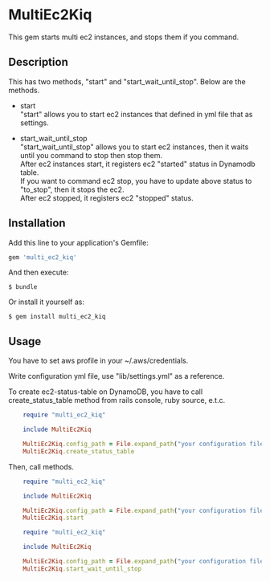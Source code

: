 # MultiEc2Kiq

This gem starts multi ec2 instances, and stops them if you command.

## Description
This has two methods, "start" and "start_wait_until_stop".
Below are the methods.

* start  
"start" allows you to start ec2 instances that defined in yml file that as settings.

* start_wait_until_stop  
"start_wait_until_stop" allows you to start ec2 instances, then it waits until you command to stop then stop them.  
After ec2 instances start, it registers ec2 "started" status in Dynamodb table.  
If you want to command ec2 stop, you have to update above status to "to_stop", then it stops the ec2.  
After ec2 stopped, it registers ec2 "stopped" status.  

## Installation

Add this line to your application's Gemfile:

```ruby
gem 'multi_ec2_kiq'
```

And then execute:

    $ bundle

Or install it yourself as:

    $ gem install multi_ec2_kiq

## Usage

You have to set aws profile in your ~/.aws/credentials.  
  
Write configuration yml file, use "lib/settings.yml" as a reference.  
  
To create ec2-status-table on DynamoDB, you have to call create_status_table method from rails console, ruby source, e.t.c.
```ruby
    require "multi_ec2_kiq"

    include MultiEc2Kiq

    MultiEc2Kiq.config_path = File.expand_path("your configuration file path", __FILE__)
    MultiEc2Kiq.create_status_table
```
  
Then, call methods.
```ruby
    require "multi_ec2_kiq"

    include MultiEc2Kiq

    MultiEc2Kiq.config_path = File.expand_path("your configuration file path", __FILE__)
    MultiEc2Kiq.start
```
  
```ruby
    require "multi_ec2_kiq"

    include MultiEc2Kiq

    MultiEc2Kiq.config_path = File.expand_path("your configuration file path", __FILE__)
    MultiEc2Kiq.start_wait_until_stop
```